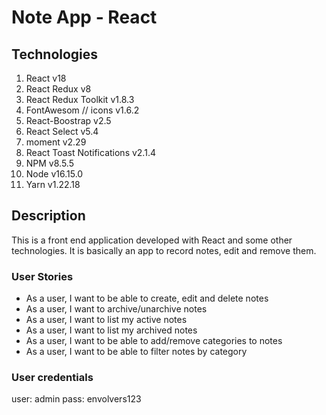 # Note App - React

## Technologies
1. React v18
2. React Redux v8
3. React Redux Toolkit v1.8.3
4. FontAwesom // icons v1.6.2
5. React-Boostrap  v2.5
6. React Select v5.4
7. moment v2.29
8. React Toast Notifications v2.1.4
9. NPM v8.5.5
10. Node v16.15.0
11. Yarn v1.22.18


## Description
This is a front end application developed with React and some other technologies. It is basically an app to record notes, edit and remove them.

### User Stories
- As a user, I want to be able to create, edit and delete notes
- As a user, I want to archive/unarchive notes
- As a user, I want to list my active notes
- As a user, I want to list my archived notes
- As a user, I want to be able to add/remove categories to notes
- As a user, I want to be able to filter notes by category

### User credentials
user: admin
pass: envolvers123